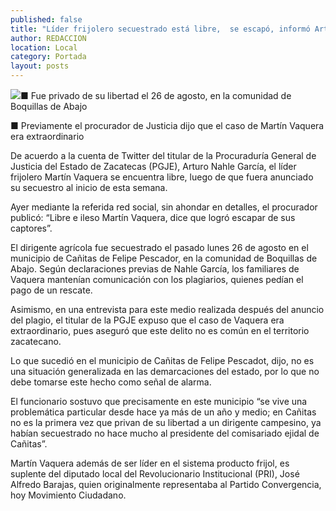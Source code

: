 ```yaml
---
published: false
title: "Líder frijolero secuestrado está libre,  se escapó, informó Arturo Nahle"
author: REDACCION
location: Local
category: Portada
layout: posts
---
```


![](http://i.imgur.com/HEvRXVVm.jpg)■ Fue privado de su libertad el 26 de agosto, en la comunidad de Boquillas de Abajo

■ Previamente el procurador de Justicia dijo que el caso de Martín Vaquera era extraordinario 

De acuerdo a la cuenta de Twitter del titular de la Procuraduría General de Justicia del Estado de Zacatecas (PGJE), Arturo Nahle García, el líder frijolero Martín Vaquera se encuentra libre, luego de que fuera anunciado su secuestro al inicio de esta semana. 

Ayer mediante la referida red social, sin ahondar en detalles, el procurador publicó: “Libre e ileso Martín Vaquera, dice que logró escapar de sus captores”.  

El dirigente agrícola fue secuestrado el pasado lunes 26 de agosto en el municipio de Cañitas de Felipe Pescador, en la comunidad de Boquillas de Abajo. Según declaraciones previas de Nahle García, los familiares de Vaquera mantenían comunicación con los plagiarios, quienes pedían el pago de un rescate.

Asimismo, en una entrevista para este medio realizada después del anuncio del plagio, el titular de la PGJE expuso que el caso de Vaquera era extraordinario, pues aseguró que este delito no es común en el territorio zacatecano.   

Lo que sucedió en el municipio de Cañitas de Felipe Pescadot, dijo, no es una situación generalizada en las demarcaciones del estado, por lo que no debe tomarse este hecho como señal de alarma.

El funcionario sostuvo que precisamente en este municipio “se vive una problemática particular desde hace ya más de un año y medio; en Cañitas no es la primera vez que privan de su libertad a un dirigente campesino, ya habían secuestrado no hace mucho al presidente del comisariado ejidal de Cañitas”.  

Martín Vaquera además de ser líder en el sistema producto frijol, es suplente del diputado local del Revolucionario Institucional (PRI), José Alfredo Barajas, quien originalmente representaba al Partido Convergencia, hoy Movimiento Ciudadano.
